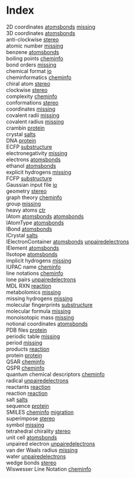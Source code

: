 # Index


2D coordinates [atomsbonds](atomsbonds.md#tp6) [missing](missing.md#tp15)<br />
3D coordinates [atomsbonds](atomsbonds.md#tp7)<br />
anti-clockwise [stereo](stereo.md#tp8)<br />
atomic number [missing](missing.md#tp1)<br />
benzene [atomsbonds](atomsbonds.md#tp13)<br />
boiling points [cheminfo](cheminfo.md#tp2)<br />
bond orders [missing](missing.md#tp11)<br />
chemical format [io](io.md#tp1)<br />
cheminformatics [cheminfo](cheminfo.md#tp1)<br />
chiral atom [stereo](stereo.md#tp6)<br />
clockwise [stereo](stereo.md#tp7)<br />
complexity [cheminfo](cheminfo.md#tp11)<br />
conformations [stereo](stereo.md#tp2)<br />
coordinates [missing](missing.md#tp16)<br />
covalent radii [missing](missing.md#tp10)<br />
covalent radius [missing](missing.md#tp6)<br />
crambin [protein](protein.md#tp4)<br />
crystal [salts](salts.md#tp2)<br />
DNA [protein](protein.md#tp2)<br />
ECFP [substructure](substructure.md#tp2)<br />
electronegativity [missing](missing.md#tp8)<br />
electrons [atomsbonds](atomsbonds.md#tp14)<br />
ethanol [atomsbonds](atomsbonds.md#tp12)<br />
explicit hydrogens [missing](missing.md#tp14)<br />
FCFP [substructure](substructure.md#tp3)<br />
Gaussian input file [io](io.md#tp2)<br />
geometry [stereo](stereo.md#tp1)<br />
graph theory [cheminfo](cheminfo.md#tp9)<br />
group [missing](missing.md#tp4)<br />
heavy atoms [ctr](ctr.md#tp1)<br />
IAtom [atomsbonds](atomsbonds.md#tp1) [atomsbonds](atomsbonds.md#tp2)<br />
IAtomType [atomsbonds](atomsbonds.md#tp5)<br />
IBond [atomsbonds](atomsbonds.md#tp10)<br />
ICrystal [salts](salts.md#tp3)<br />
IElectronContainer [atomsbonds](atomsbonds.md#tp11) [unpairedelectrons](unpairedelectrons.md#tp1)<br />
IElement [atomsbonds](atomsbonds.md#tp3)<br />
IIsotope [atomsbonds](atomsbonds.md#tp4)<br />
implicit hydrogens [missing](missing.md#tp13)<br />
IUPAC name [cheminfo](cheminfo.md#tp5)<br />
line notations [cheminfo](cheminfo.md#tp6)<br />
lone pairs [unpairedelectrons](unpairedelectrons.md#tp2)<br />
MDL RXN [reaction](reaction.md#tp4)<br />
metabolomics [missing](missing.md#tp18)<br />
missing hydrogens [missing](missing.md#tp12)<br />
molecular fingerprints [substructure](substructure.md#tp1)<br />
molecular formula [missing](missing.md#tp17)<br />
monoisotopic mass [missing](missing.md#tp9)<br />
notional coordinates [atomsbonds](atomsbonds.md#tp9)<br />
PDB files [protein](protein.md#tp3)<br />
periodic table [missing](missing.md#tp3)<br />
period [missing](missing.md#tp5)<br />
products [reaction](reaction.md#tp3)<br />
protein [protein](protein.md#tp1)<br />
QSAR [cheminfo](cheminfo.md#tp3)<br />
QSPR [cheminfo](cheminfo.md#tp4)<br />
quantum chemical descriptors [cheminfo](cheminfo.md#tp10)<br />
radical [unpairedelectrons](unpairedelectrons.md#tp5)<br />
reactants [reaction](reaction.md#tp2)<br />
reaction [reaction](reaction.md#tp1)<br />
salt [salts](salts.md#tp1)<br />
sequence [protein](protein.md#tp5)<br />
SMILES [cheminfo](cheminfo.md#tp8) [migration](migration.md#tp1)<br />
superimpose [stereo](stereo.md#tp3)<br />
symbol [missing](missing.md#tp2)<br />
tetrahedral chirality [stereo](stereo.md#tp5)<br />
unit cell [atomsbonds](atomsbonds.md#tp8)<br />
unpaired electron [unpairedelectrons](unpairedelectrons.md#tp4)<br />
van der Waals radius [missing](missing.md#tp7)<br />
water [unpairedelectrons](unpairedelectrons.md#tp3)<br />
wedge bonds [stereo](stereo.md#tp4)<br />
Wiswesser Line Notation [cheminfo](cheminfo.md#tp7)
